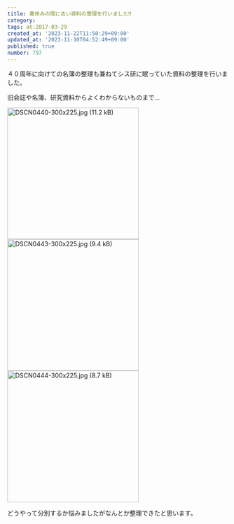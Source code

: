 ```yaml
---
title: 春休みの間に古い資料の整理を行いました‼
category:
tags: at:2017-03-29
created_at: '2023-11-22T11:50:29+09:00'
updated_at: '2023-11-30T04:52:49+09:00'
published: true
number: 797
---
```


４０周年に向けての名簿の整理も兼ねてシス研に眠っていた資料の整理を行いました。

旧会誌や名簿、研究資料からよくわからないものまで...

<img width="300" alt="DSCN0440-300x225.jpg (11.2 kB)" src="https://img.esa.io/uploads/production/attachments/19973/2023/11/22/148142/469bcc1b-073e-4de0-9854-fdc7f56e6d9d.jpg">
<img width="300" alt="DSCN0443-300x225.jpg (9.4 kB)" src="https://img.esa.io/uploads/production/attachments/19973/2023/11/22/148142/937dac3a-1748-4b70-92ff-192989e37fb0.jpg">
<img width="300" alt="DSCN0444-300x225.jpg (8.7 kB)" src="https://img.esa.io/uploads/production/attachments/19973/2023/11/22/148142/a1494fd2-14d0-4d73-8f61-89477f4114ca.jpg">


どうやって分別するか悩みましたがなんとか整理できたと思います。
